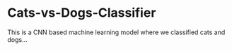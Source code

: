 # Cats-vs-Dogs-Classifier
This is a CNN based machine learning model where we classified cats and dogs...
